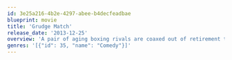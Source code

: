 ```yaml
---
id: 3e25a216-4b2e-4297-abee-b4decfeadbae
blueprint: movie
title: 'Grudge Match'
release_date: '2013-12-25'
overview: 'A pair of aging boxing rivals are coaxed out of retirement to fight one final bout -- 30 years after their last match.'
genres: '[{"id": 35, "name": "Comedy"}]'
---
```

